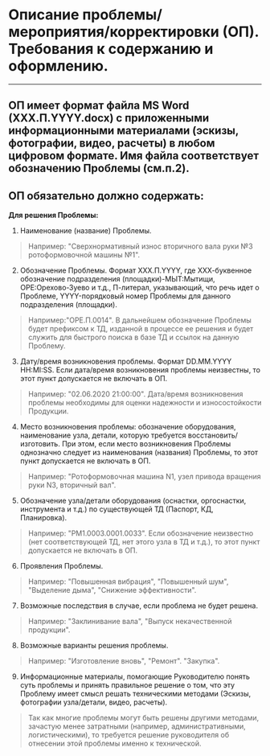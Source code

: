 # Описание проблемы/мероприятия/корректировки (ОП). Требования к содержанию и оформлению.
____

## ОП имеет формат файла MS Word (XXX.П.YYYY.docx) с приложенными информационными материалами (эскизы, фотографии, видео, расчеты) в любом цифровом формате. Имя файла соответствует обозначению Проблемы (см.п.2).

## ОП обязательно должно содержать:

**Для решения Проблемы:**
1.    Наименование (название) Проблемы.
>Например: "Сверхнормативный износ вторичного вала руки №3 ротоформовочной машины №1".

2.   Обозначение Проблемы. Формат XXX.П.YYYY, где ХХХ-буквенное обозначение подразделения (площадки)-МЫТ:Мытищи, ОРЕ:Орехово-Зуево и т.д., П-литерал, указывающий, что речь идет о Проблеме, YYYY-порядковый номер Проблемы для данного подразделения (площадки). 
>Например:"ОРЕ.П.0014". В дальнейшем обозначение Проблемы будет префиксом к ТД, изданной в процессе ее решения и будет служить для быстрого поиска в базе ТД и ссылок на данную Проблему.

3.    Дату/время возникновения проблемы. Формат DD.MM.YYYY	HH:MI:SS. Если дата/время возникновения проблемы неизвестны, то этот пункт допускается не включать в ОП. 
>Например: "02.06.2020 21:00:00". Дата/время возникновения проблемы необходимы для оценки надежности и износостойкости Продукции.

4.    Место возникновения проблемы: обозначение оборудования, наименование узла, детали, которую требуется восстановить/изготовить. При этом, если место возникновения Проблемы однозначно следует из наименования (названия) Проблемы, то этот пункт допускается не включать в ОП.
>Например: "Ротоформовочная машина N1, узел привода вращения руки N3, вторичный вал".

5.    Обозначение узла/детали оборудования (оснастки, оргоснастки, инструмента и т.д.) по существующей ТД (Паспорт, КД, Планировка).
>Например: "РМ1.0003.0001.0033". Если обозначение неизвестно (нет соответствующей ТД, нет этого узла в ТД и т.д.), то этот пункт допускается не включать в ОП.

6.    Проявления Проблемы.
>Например: "Повышенная вибрация", "Повышенный шум", "Выделение дыма", "Снижение эффективности".

7.    Возможные последствия в случае, если проблема не будет решена.
>Например: "Заклинивание вала", "Выпуск некачественной продукции".

8.    Возможные варианты решения проблемы.
>Например: "Изготовление вновь", "Ремонт". "Закупка".

9.    Информационные материалы, помогающие Руководителю понять суть проблемы и принять правильное решение о том, что эту Проблему имеет смысл решать техническими методами (Эскизы, фотографии узла/детали, видео, расчеты).
>Так как многие проблемы могут быть решены другими методами, зачастую менее затратными (например, административными, логистическими), то требуется решение руководителя об отнесении этой проблемы именно к технической.


